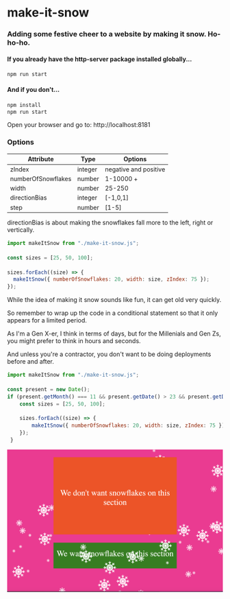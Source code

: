 # make-it-snow
### Adding some festive cheer to a website by making it snow. Ho-ho-ho. ###

#### If you already have the http-server package installed globally... ####

```shell
npm run start
```

#### And if you don't... ####

```shell
npm install
npm run start
```

Open your browser and go to: 
http://localhost:8181

### Options ###

| Attribute          | Type    | Options |
--------------------|---------|---|
| zIndex             | integer | negative and positive
| numberOfSnowflakes | number  | 1-10000 +
| width              | number  | 25-250
| directionBias | integer | [-1,0,1]
| step | number | [1-5]

directionBias is about making the snowflakes fall more to the left, right or vertically.

```js
import makeItSnow from "./make-it-snow.js";

const sizes = [25, 50, 100];

sizes.forEach((size) => {
  makeItSnow({ numberOfSnowflakes: 20, width: size, zIndex: 75 });
});
```

While the idea of making it snow sounds like fun, it can get old very quickly.  

So remember to wrap up the code in a conditional statement so that it only appears for a limited period.  

As I'm a Gen X-er, I think in terms of days, but for the Millenials and Gen Zs, you might prefer to think in hours and seconds.

And unless you're a contractor, you don't want to be doing deployments before and after.

```js
import makeItSnow from "./make-it-snow.js";

const present = new Date();
if (present.getMonth() === 11 && present.getDate() > 23 && present.getDate() < 27) {
    const sizes = [25, 50, 100];

    sizes.forEach((size) => {
        makeItSnow({ numberOfSnowflakes: 20, width: size, zIndex: 75 });
    });
 }
```


![index.html](screenshot.png)

